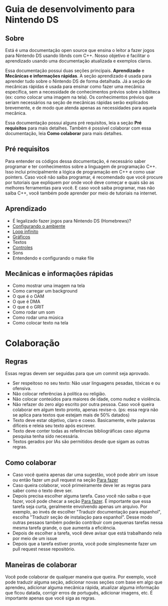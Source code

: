 # Guia de desenvolvimento para Nintendo DS
## Sobre
Está é uma documentação open source que ensina o leitor a fazer jogos para Nintendo DS usando libnds com C++. Nosso objetivo é facilitar o aprendizado usando uma documentação atualizada e exemplos claros.

Essa documentação possui duas seções principais. **Aprendizado** e **Mecânicas e informações rápidas**. A seção aprendizado é usada para aprender tudo sobre o Nintendo DS de forma detalhada. Já a seção de mecânicas rápidas é usada para ensinar como fazer uma mecânica específica, sem a necessidade de conhecimentos prévios sobre a bibliteca (ex: como colocar uma imagem na tela). Os conhecimentos prévios que seriam necessários na seção de mecânicas rápidas serão explicados brevemente, e de modo que atenda apenas as necessidades para aquela mecânica.

Essa documentação possui alguns pré requisitos, leia a seção **Pré requisitos** para mais detalhes. Também é possível colaborar com essa documentação, leia **Como colaborar** para mais detalhes.

## Pré requisitos
  Para entender os códigos dessa documentação, é necessário saber programar e ter conhecimentos sobre a linguagem de programação C++. Isso inclui principalmente a lógica de programação em C++ e como usar pointers. Caso você não saiba programar, é recomendado que você procure por tutoriais que expliquem por onde você deve começar e quais são as melhores ferramentas para você. E caso você saiba programar, mas não saiba C++, você também pode aprender por meio de tutoriais na internet.

## Aprendizado
* É legalizado fazer jogos para Nintendo DS (Homebrews)?
* [Configurando o ambiente](https://github.com/igorbdamata/Nintendo-DS-development-guide/blob/main/PortugueseGuide/Learning/SettingUpTheEnvironment.md)
* [Loop infinito](https://github.com/igorbdamata/Nintendo-DS-development-guide/blob/main/PortugueseGuide/Learning/InfiniteLoop/InfiniteLoop.md)
* [Gráficos](https://github.com/igorbdamata/Nintendo-DS-development-guide/blob/main/PortugueseGuide/Learning/Graphics/Graphics.md)
* Textos
* [Controles](https://github.com/igorbdamata/Nintendo-DS-development-guide/blob/main/PortugueseGuide/Learning/Inputs.md)
* Sons
* Entendendo e configurando o make file

## Mecânicas e informações rápidas
* Como mostrar uma imagem na tela
* Como carregar um background
* O que é o OAM
* O que é DMA
* O que é o GRIT
* Como rodar um som
* Como rodar uma música
* Como colocar texto na tela

# Colaboração
## Regras
Essas regras devem ser seguidas para que um commit seja aprovado.
* Ser respeitoso no seu texto: Não usar linguagens pesadas, tóxicas e ou ofensiva.
* Não colocar referências à política ou religião.
* Não colocar conteúdos para maiores de idade, como nudez e violência.
* Não refazer do zero algo escrito por outra pessoa. Caso você queira colaborar em algum texto pronto, apenas revise-o. (ps: essa regra não se aplica para textos que estejam mais de 50% datados)
* Texto deve estar objetivo, claro e coeso. Basicamente, evite palavras difíceis e releia seu texto após escrever.
* Texto deve conter todas as referências bibliográficas caso alguma pesquisa tenha sido necessária.
* Textos gerados por IAs são permitidos desde que sigam as outras regras.
  
## Como colaborar
* Caso você queira apenas dar uma sugestão, você pode abrir um issue ou então fazer um pull request na seção [Para fazer](https://github.com/igorbdamata/Nintendo-DS-development-guide/blob/main/PortugueseGuide/PortugueseToDo)
* Caso queira colaborar, você primeiramente deve ler as regras para saber como o texto deve ser.
* Depois precisa escolher alguma tarefa. Caso você não saiba o que fazer, você pode checar a seção [Para fazer](https://github.com/igorbdamata/Nintendo-DS-development-guide/blob/main/PortugueseGuide/PortugueseToDo). É importante que essa tarefa seja curta, geralmente envolvendo apenas um arquivo. Por exemplo, ao invés de escolher "Traduzir documentação para espanhol", escolha "Traduzir seção de instalação para espanhol". Desse modo outras pessaos também poderão contribuir com pequenas tarefas nessa mesma tarefa grande, o que aumenta a eficiência.
*  Depois de escolher a tarefa, você deve avisar que está trabalhando nela por meio de um issue
*  Depois que a tarefa estiver pronta, você pode simplesmente fazer um pull request nesse repositório. 
  
## Maneiras de colaborar
Você pode colaborar de qualquer maneira que queira. Por exemplo, você pode traduzir alguma seção, adicionar novas seções com base em algo que aprendeu, adicionar alguma mecânica rápida, atualizar alguma informação que ficou datada, corrigir erros de português, adicionar imagens, etc. É importante apenas que você siga as regras.
